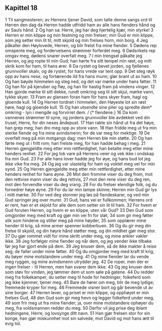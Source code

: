 ## Kapittel 18

1 Til sangmesteren; av Herrens tjener David, som talte denne sangs ord til Herren den dag da Herren hadde utfridd ham av alle hans fienders hånd og av Sauls hånd.
2 Og han sa: Herre, jeg har deg hjertelig kjær, min styrke!
3 Herren er min klippe og min festning og min frelser; min Gud er min klippe, som jeg setter min lit til, mitt skjold og min frelses horn, min borg.
4 Jeg påkaller den Høylovede, Herren, og blir frelst fra mine fiender.
5 Dødens rep omspente meg, og fordervelsens strømmer forferdet meg.
6 Dødsrikets rep omgav meg, dødens snarer overfalt meg.
7 I min trengsel påkalte jeg Herren, og jeg ropte til min Gud; han hørte fra sitt tempel min røst, og mitt skrik kom for ham, til hans ører.
8 Da rystet og bevet jorden, og fjellenes grunnvoller skalv, og de rystet, for hans vrede var tent opp.
9 Det steg røyk opp av hans nese, og fortærende ild fra hans munn; glør brant ut av ham.
10 Og han bøyde himmelen og steg ned, og det var mørke under hans føtter.
11 Og han fór på kjeruber og fløy, og han fór hastig fram på vindens vinger.
12 Han gjorde mørke til sitt dekke, rundt omkring seg til sitt skjul, mørke vann, tykke skyer.
13 Fram av glansen foran ham fór hans skyer fram, hagl og gloende kull.
14 Og Herren tordnet i himmelen, den Høyeste lot sin røst høre, hagl og gloende kull.
15 Og han utsendte sine piler og spredte dem* omkring - lyn i mengde og forvirret dem. / {* fiendene.}
16 Da kom vannenes strømmer til syne, og jordens grunnvoller ble avdekket ved din trusel, Herre, for din neses åndepust.
17 Han rakte sin hånd ut fra det høye, han grep meg; han dro meg opp av store vann.
18 Han fridde meg ut fra min sterke fiende og fra mine avindsmenn; for de var meg for mektige.
19 De overfalt meg på min motgangs dag; men Herren ble min støtte.
20 Og han førte meg ut i fritt rom; han frelste meg, for han hadde behag i meg.
21 Herren gjengjeldte meg etter min rettferdighet, han betalte meg etter mine henders renhet.
22 For jeg tok vare på Herrens veier og vek ikke i ondskap fra min Gud.
23 For alle hans lover hadde jeg for øye, og hans bud lot jeg ikke vike fra meg.
24 Og jeg var ulastelig for ham og voktet meg vel for min synd.
25 Og Herren gjengjeldte meg etter min rettferdighet, etter mine henders renhet for hans øyne.
26 Mot den fromme viser du deg from, mot den rettvise mann viser du deg rettvis,
27 mot den rene viser du deg ren, mot den forvendte viser du deg vrang.
28 For du frelser elendige folk, og du fornedrer høye øyne.
29 For du lar min lampe skinne; Herren min Gud gir lys i mitt mørke.
30 For ved deg stormer jeg løs på fiendeskarer, og ved min Gud springer jeg over murer.
31 Gud, hans vei er fullkommen; Herrens ord er rent, han er et skjold for alle dem som setter sin lit til ham.
32 For hvem er Gud foruten Herren, og hvem er en klippe, uten vår Gud?
33 Den Gud som omgjorder meg med kraft og gjør min vei fri for støt,
34 som gir meg føtter slik som hindene og stiller meg på mine høyder,
35 som opplærer mine hender til krig, så mine armer spenner kobberbuen.
36 Og du gir meg din frelse til skjold, og din høyre hånd støtter meg, og din mildhet gjør meg stor.
37 Du gjør rommet vidt for mine skritt under meg, og mine ankler vakler ikke.
38 Jeg forfølger mine fiender og når dem, og jeg vender ikke tilbake før jeg har gjort ende på dem.
39 Jeg knuser dem, så de ikke makter å reise seg; de faller under mine føtter.
40 Og du omgjorder meg med kraft til krig, du bøyer mine motstandere under meg.
41 Og mine fiender lar du vende meg ryggen, og mine avindsmenn utrydder jeg.
42 De roper, men der er ingen frelser - til Herren, men han svarer dem ikke.
43 Og jeg knuser dem som støv for vinden, jeg tømmer dem ut som søle på gatene.
44 Du redder meg fra folkekamper, du setter meg til hode for hedninger; folkeferd som jeg ikke kjenmer, tjener meg.
45 Bare de hører om meg, blir de meg lydige; fremmede kryper for meg.
46 Fremmede visner bort og går bevende ut av sine borger.
47 Herren lever, og priset er min klippe, og opphøyet er min frelses Gud,
48 den Gud som gir meg hevn og legger folkeferd under meg,
49 som frir meg ut fra mine fiender; ja, over mine motstandere ophøyer du meg, fra voldsmannen redder du meg.
50 Derfor vil jeg prise deg iblant hedningene, Herre, og lovsynge ditt navn.
51 Han gjør frelsen stor for sin konge, han gjør miskunnhet mot sin salvede, mot David og mot hans ætt til evig tid.
